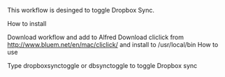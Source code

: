 This workflow is desinged to toggle Dropbox Sync. 

How to install

Download workflow and add to Alfred
Download cliclick from http://www.bluem.net/en/mac/cliclick/ and install to /usr/local/bin
How to use

Type dropboxsynctoggle or dbsynctoggle to toggle Dropbox sync

